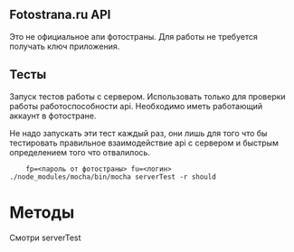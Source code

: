 Fotostrana.ru API
------------------

Это не официальное апи фотостраны. Для работы не требуется получать ключ приложения.

## Тесты

Запуск тестов работы с сервером. Использовать только для проверки работы работоспособности api.
Необходимо иметь работающий аккаунт в фотостране.

Не надо запускать эти тест каждый раз, они лишь для того что бы тестировать правильное взаимодействие api с сервером и быстрым определением того что отвалилось.

````
    fp=<пароль от фотостраны> fu=<логин> ./node_modules/mocha/bin/mocha serverTest -r should
````

# Методы

Смотри serverTest